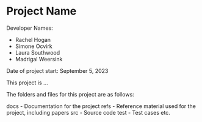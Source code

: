 # Project Name

Developer Names: 
- Rachel Hogan
- Simone Ocvirk
- Laura Southwood
- Madrigal Weersink

Date of project start: September 5, 2023

This project is ...

The folders and files for this project are as follows:

docs - Documentation for the project
refs - Reference material used for the project, including papers
src - Source code
test - Test cases
etc.
